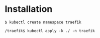 # Installation

    

    $ kubectl create namespace traefik

    /traefik$ kubectl apply -k ./ -n traefik